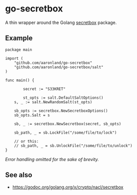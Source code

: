 # go-secretbox

A thin wrapper around the Golang [secretbox](https://godoc.org/golang.org/x/crypto/nacl/secretbox) package.

## Example

```
package main

import (
	"github.com/aaronland/go-secretbox"
	"github.com/aaronland/go-secretbox/salt"
)

func main() {

     	secret := "S33KRET"

     	st_opts := salt.DefaultSaltOptions()
	s, _ := salt.NewRandomSalt(st_opts)

	sb_opts := secretbox.NewSecretboxOptions()
	sb_opts.Salt = s

	sb, _ := secretbox.NewSecretbox(secret, sb_opts)

	sb_path, _ = sb.LockFile("/some/file/to/lock")

	// or this:
	// sb_path, _ = sb.UnlockFile("/some/file/to/unlock")	
}
```

_Error handling omitted for the sake of brevity._

## See also

* https://godoc.org/golang.org/x/crypto/nacl/secretbox

